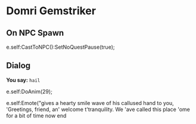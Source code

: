 # Domri Gemstriker


## On NPC Spawn

e.self:CastToNPC():SetNoQuestPause(true);


## Dialog

**You say:** `hail`



e.self:DoAnim(29);


e.self:Emote("gives a hearty smile wave of his callused hand to you, 'Greetings, friend, an' welcome t'tranquility. We 'ave called this place 'ome for a bit of time now 
end
